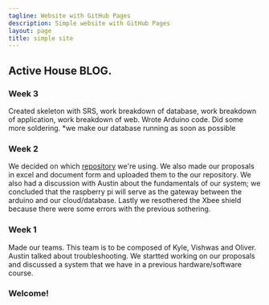 ```yaml
---
tagline: Website with GitHub Pages
description: Simple website with GitHub Pages
layout: page
title: simple site
---
```

Active House
BLOG.
-------------

### Week 3

Created skeleton with SRS, work breakdown of database, work breakdown of application, work breakdown of
web. Wrote Arduino code. Did some more soldering.
*we make our database running as soon as possible
 

### Week 2

We decided on which [repository](https://github.com/kylesyCENG317/Active-House-) we're using. 
We also made our proposals in excel and document form and uploaded them to the our repository. 
We also had a discussion with Austin about the fundamentals of our system; we concluded that the raspberry pi will serve as the gateway between the arduino and our cloud/database. Lastly we resothered the Xbee shield because there were some errors with the previous sothering.

### Week 1
Made our teams. This team is to be composed of Kyle, Vishwas and Oliver. Austin talked about troubleshooting. We startted working on our proposals and discussed a system that we have in a previous hardware/software course.

### Welcome!
